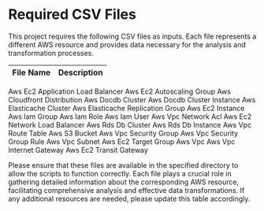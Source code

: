 # Required CSV Files

This project requires the following CSV files as inputs. Each file represents a different AWS resource and provides data necessary for the analysis and transformation processes.

| File Name           | Description                        |
|---------------------|------------------------------------|
Aws Ec2 Application Load Balancer
Aws Ec2 Autoscaling Group
Aws Cloudfront Distribution
Aws Docdb Cluster
Aws Docdb Cluster Instance
Aws Elasticache Cluster
Aws Elasticache Replication Group
Aws Ec2 Instance
Aws Iam Group
Aws Iam Role
Aws Iam User
Aws Vpc Network Acl
Aws Ec2 Network Load Balancer
Aws Rds Db Cluster
Aws Rds Db Instance
Aws Vpc Route Table
Aws S3 Bucket
Aws Vpc Security Group
Aws Vpc Security Group Rule
Aws Vpc Subnet
Aws Ec2 Target Group
Aws Vpc
Aws Vpc Internet Gateway
Aws Ec2 Transit Gateway

Please ensure that these files are available in the specified directory to allow the scripts to function correctly. Each file plays a crucial role in gathering detailed information about the corresponding AWS resource, facilitating comprehensive analysis and effective data transformations. If any additional resources are needed, please update this table accordingly.
